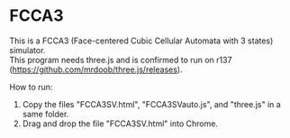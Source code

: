 # FCCA3
This is a FCCA3 (Face-centered Cubic Cellular Automata with 3 states) simulator.  
This program needs three.js and is confirmed to run on r137 (https://github.com/mrdoob/three.js/releases).

How to run:
1. Copy the files "FCCA3SV.html", "FCCA3SVauto.js", and "three.js" in a same folder.
2. Drag and drop the file "FCCA3SV.html" into Chrome.


